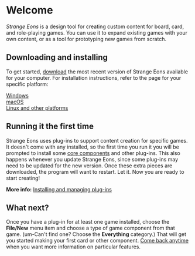 # Welcome
*Strange Eons* is a design tool for creating custom content for board, card, and role-playing games. You can use it to expand existing games with your own content, or as a tool for prototyping new games from scratch.
## Downloading and installing
To get started, [download](http://cgjennings.ca/eons/download/update.html) the most recent version of Strange Eons available for your computer. For installation instructions, refer to the page for your specific platform:

[Windows](um-install-win.md)  
[macOS](um-install-mac.md)  
[Linux and other platforms](um-install-other.md)

## Running it the first time
Strange Eons uses plug-ins to support content creation for specific games. It doesn't come with any installed, so the first time you run it you will be prompted to install some [core components](um-core-components.md) and other plug-ins. This also happens whenever you update Strange Eons, since some plug-ins may need to be updated for the new version. Once these extra pieces are downloaded, the program will want to restart. Let it. Now you are ready to start creating!

**More info:** [Installing and managing plug-ins](um-installing-managing-plugins.md)

## What next?
Once you have a plug-in for at least one game installed, choose the **File/New** menu item and choose a type of game component from that game. (um-Can't find one? Choose the **Everything** category.) That will get you started making your first card or other component. [Come back anytime](um-index.md) when you want more information on particular features.